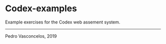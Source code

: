 
# Codex-examples

Example exercises for the Codex web assement system.

---

Pedro Vasconcelos, 2019
